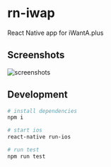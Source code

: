 # rn-iwap

React Native app for iWantA.plus

## Screenshots

![screenshots](https://raw.githubusercontent.com/i-want-a-plus/rn-iwap/master/screenshots/5.png)

## Development

```bash
# install dependencies
npm i

# start ios
react-native run-ios

# run test
npm run test
```